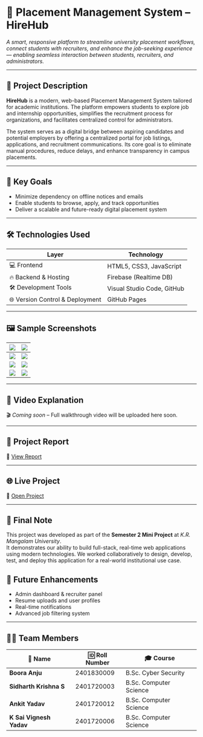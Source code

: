 # 📂 **Placement Management System – HireHub**

*A smart, responsive platform to streamline university placement workflows, connect students with recruiters, and enhance the job-seeking experience — enabling seamless interaction between students, recruiters, and administrators.*

---

## 📄 **Project Description**

**HireHub** is a modern, web-based Placement Management System tailored for academic institutions. The platform empowers students to explore job and internship opportunities, simplifies the recruitment process for organizations, and facilitates centralized control for administrators.

The system serves as a digital bridge between aspiring candidates and potential employers by offering a centralized portal for job listings, applications, and recruitment communications. Its core goal is to eliminate manual procedures, reduce delays, and enhance transparency in campus placements.

---

## 🎯 **Key Goals**
- Minimize dependency on offline notices and emails  
- Enable students to browse, apply, and track opportunities  
- Deliver a scalable and future-ready digital placement system

---

## 🛠️ **Technologies Used**

| Layer                     | Technology                            |
|---------------------------|----------------------------------------|
| 💻 Frontend               | HTML5, CSS3, JavaScript                |
| 🔥 Backend & Hosting      | Firebase (Realtime DB)       |
| 🛠️ Development Tools      | Visual Studio Code, GitHub             |
| 🌐 Version Control & Deployment | GitHub Pages               |



---

## 🖼️ **Sample Screenshots**

| ![](https://github.com/user-attachments/assets/180a5ba4-df63-4eb7-99be-00faf8221e09) | ![](https://github.com/user-attachments/assets/b24d473f-c95a-4ad6-8f88-8d476439e323) |
|--------------------------------------------------------------------------------------|---------------------------------------------------------------------------------------|
| ![](https://github.com/user-attachments/assets/0eafcb0d-1788-4973-b92b-449288095c94) | ![](https://github.com/user-attachments/assets/9e74f3ea-40cf-4a1e-afe6-6b3039f9db23) |
| ![](https://github.com/user-attachments/assets/7adf6b2e-616a-41cb-8c84-d72f727dfbdd) | ![](https://github.com/user-attachments/assets/91579942-29ff-4cf4-948a-e3a295a705ea) |
| ![](https://github.com/user-attachments/assets/d1a2407b-f222-4163-9ad1-3e26fcae95fd) | ![](https://github.com/user-attachments/assets/81cfe049-94ac-45a5-9fc6-1e5324f746e6) |

---

## 🎥 **Video Explanation**
🎬 *Coming soon* – Full walkthrough video will be uploaded here soon.

---

## 📘 **Project Report**
📄 [View Report](https://github.com/KRM2024/Sidharth_KrishnaS_BScCS_PlacementManagementSystem_HireHub/blob/df1284f12f2cd415716392440f57ec9ecaf2333d/PROJECT%20REPORT.pdf)

---

## 🌐 **Live Project**
🔗 [Open Project](https://krm2024.github.io/Sidharth_KrishnaS_BScCS_PlacementManagementSystem_HireHub/)

---

## 🏁 **Final Note**

This project was developed as part of the **Semester 2 Mini Project** at *K.R. Mangalam University*.  
It demonstrates our ability to build full-stack, real-time web applications using modern technologies. We worked collaboratively to design, develop, test, and deploy this application for a real-world institutional use case.

## 🧩 Future Enhancements
- Admin dashboard & recruiter panel  
- Resume uploads and user profiles  
- Real-time notifications  
- Advanced job filtering system

---

## 👨‍💻 **Team Members**

| 👤 Name                   | 🆔 Roll Number   | 🎓 Course                |
|--------------------------|------------------|--------------------------|
| **Boora Anju**           | 2401830009       | B.Sc. Cyber Security     |
| **Sidharth Krishna S**   | 2401720003       | B.Sc. Computer Science   |
| **Ankit Yadav**          | 2401720012       | B.Sc. Computer Science   |
| **K Sai Vignesh Yadav**  | 2401720006       | B.Sc. Computer Science   |
